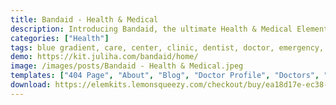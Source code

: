 ```yaml
---
title: Bandaid - Health & Medical
description: Introducing Bandaid, the ultimate Health & Medical Elementor Template Kit. Elevate your healthcare business with meticulously designed templates. Tailored for seamless integration with Elementor, this kit offers effortless customization and a user-friendly experience. Unleash the potential of Bandaid's templates to craft a comprehensive online platform showcasing your medical services. Whether you're a clinic, hospital, or healthcare practitioner, Bandaid's adaptable templates ensure your brand promotes wellness and healing. Embark on a journey of web design excellence with this exceptional Elementor Template Kit, curated to enhance your online presence and elevate your health and medical services to new levels of care and professionalism.
categories: ["Health"]
tags: blue gradient, care, center, clinic, dentist, doctor, emergency, health, hospital, med, medical, medication, medicine, medicines, polyclinic
demo: https://kit.juliha.com/bandaid/home/
image: /images/posts/Bandaid - Health & Medical.jpeg
templates: ["404 Page", "About", "Blog", "Doctor Profile", "Doctors", "Faqs Page", "Footer", "Global", "Header", "Home", "Pricing Page", "Service Details", "Services", "Single Post"]
download: https://elemkits.lemonsqueezy.com/checkout/buy/ea18d17e-ec38-4cc7-954e-04a96136f2ab
---
```

